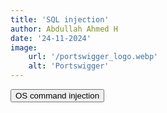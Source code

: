 ```yaml
---
title: 'SQL injection'
author: Abdullah Ahmed H
date: '24-11-2024'
image:
    url: '/portswigger_logo.webp'
    alt: 'Portswigger'
---
```



<a href="/posts/portswigger/6" style="display: inline-block; float: left;">
    <button class="btn">OS command injection</button>
</a>
